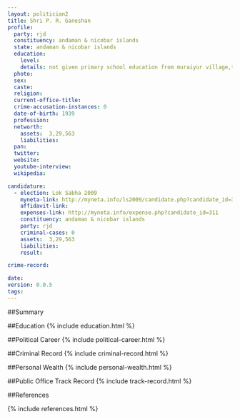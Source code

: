 ```yaml
---
layout: politician2
title: Shri P. R. Ganeshan
profile: 
  party: rjd
  constituency: andaman & nicobar islands
  state: andaman & nicobar islands
  education: 
    level: 
    details: not given primary school education from muraiyur village,thiruppathur sivagangai dist tamilnadu
  photo: 
  sex: 
  caste: 
  religion: 
  current-office-title: 
  crime-accusation-instances: 0
  date-of-birth: 1939
  profession: 
  networth: 
    assets:  3,29,563
    liabilities: 
  pan: 
  twitter: 
  website: 
  youtube-interview: 
  wikipedia: 

candidature: 
  - election: Lok Sabha 2009
    myneta-link: http://myneta.info/ls2009/candidate.php?candidate_id=311
    affidavit-link: 
    expenses-link: http://myneta.info/expense.php?candidate_id=311
    constituency: andaman & nicobar islands 
    party: rjd
    criminal-cases: 0
    assets:  3,29,563
    liabilities: 
    result:  

crime-record: 

date: 
version: 0.0.5
tags: 
---
```

##Summary


##Education
{% include education.html %}


##Political Career
{% include political-career.html %}


##Criminal Record
{% include criminal-record.html %}


##Personal Wealth
{% include personal-wealth.html %}


##Public Office Track Record
{% include track-record.html %}


##References


{% include references.html %}